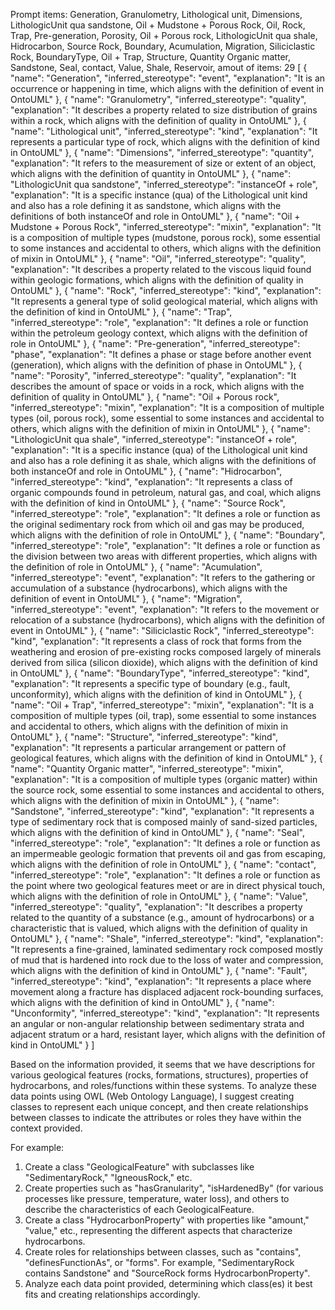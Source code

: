 Prompt items: 
Generation, Granulometry, Lithological unit, Dimensions, LithologicUnit qua sandstone, Oil + Mudstone + Porous Rock, Oil, Rock, Trap, Pre-generation, Porosity, Oil + Porous rock, LithologicUnit qua shale, Hidrocarbon, Source Rock, Boundary, Acumulation, Migration, Siliciclastic Rock, BoundaryType, Oil + Trap, Structure, Quantity Organic matter, Sandstone, Seal, contact, Value, Shale, Reservoir, 
amout of items: 29
 [
    {
        "name": "Generation",
        "inferred_stereotype": "event",
        "explanation": "It is an occurrence or happening in time, which aligns with the definition of event in OntoUML"
    },
    {
        "name": "Granulometry",
        "inferred_stereotype": "quality",
        "explanation": "It describes a property related to size distribution of grains within a rock, which aligns with the definition of quality in OntoUML"
    },
    {
        "name": "Lithological unit",
        "inferred_stereotype": "kind",
        "explanation": "It represents a particular type of rock, which aligns with the definition of kind in OntoUML"
    },
    {
        "name": "Dimensions",
        "inferred_stereotype": "quantity",
        "explanation": "It refers to the measurement of size or extent of an object, which aligns with the definition of quantity in OntoUML"
    },
    {
        "name": "LithologicUnit qua sandstone",
        "inferred_stereotype": "instanceOf + role",
        "explanation": "It is a specific instance (qua) of the Lithological unit kind and also has a role defining it as sandstone, which aligns with the definitions of both instanceOf and role in OntoUML"
    },
    {
        "name": "Oil + Mudstone + Porous Rock",
        "inferred_stereotype": "mixin",
        "explanation": "It is a composition of multiple types (mudstone, porous rock), some essential to some instances and accidental to others, which aligns with the definition of mixin in OntoUML"
    },
    {
        "name": "Oil",
        "inferred_stereotype": "quality",
        "explanation": "It describes a property related to the viscous liquid found within geologic formations, which aligns with the definition of quality in OntoUML"
    },
    {
        "name": "Rock",
        "inferred_stereotype": "kind",
        "explanation": "It represents a general type of solid geological material, which aligns with the definition of kind in OntoUML"
    },
    {
        "name": "Trap",
        "inferred_stereotype": "role",
        "explanation": "It defines a role or function within the petroleum geology context, which aligns with the definition of role in OntoUML"
    },
    {
        "name": "Pre-generation",
        "inferred_stereotype": "phase",
        "explanation": "It defines a phase or stage before another event (generation), which aligns with the definition of phase in OntoUML"
    },
    {
        "name": "Porosity",
        "inferred_stereotype": "quality",
        "explanation": "It describes the amount of space or voids in a rock, which aligns with the definition of quality in OntoUML"
    },
    {
        "name": "Oil + Porous rock",
        "inferred_stereotype": "mixin",
        "explanation": "It is a composition of multiple types (oil, porous rock), some essential to some instances and accidental to others, which aligns with the definition of mixin in OntoUML"
    },
    {
        "name": "LithologicUnit qua shale",
        "inferred_stereotype": "instanceOf + role",
        "explanation": "It is a specific instance (qua) of the Lithological unit kind and also has a role defining it as shale, which aligns with the definitions of both instanceOf and role in OntoUML"
    },
    {
        "name": "Hidrocarbon",
        "inferred_stereotype": "kind",
        "explanation": "It represents a class of organic compounds found in petroleum, natural gas, and coal, which aligns with the definition of kind in OntoUML"
    },
    {
        "name": "Source Rock",
        "inferred_stereotype": "role",
        "explanation": "It defines a role or function as the original sedimentary rock from which oil and gas may be produced, which aligns with the definition of role in OntoUML"
    },
    {
        "name": "Boundary",
        "inferred_stereotype": "role",
        "explanation": "It defines a role or function as the division between two areas with different properties, which aligns with the definition of role in OntoUML"
    },
    {
        "name": "Acumulation",
        "inferred_stereotype": "event",
        "explanation": "It refers to the gathering or accumulation of a substance (hydrocarbons), which aligns with the definition of event in OntoUML"
    },
    {
        "name": "Migration",
        "inferred_stereotype": "event",
        "explanation": "It refers to the movement or relocation of a substance (hydrocarbons), which aligns with the definition of event in OntoUML"
    },
    {
        "name": "Siliciclastic Rock",
        "inferred_stereotype": "kind",
        "explanation": "It represents a class of rock that forms from the weathering and erosion of pre-existing rocks composed largely of minerals derived from silica (silicon dioxide), which aligns with the definition of kind in OntoUML"
    },
    {
        "name": "BoundaryType",
        "inferred_stereotype": "kind",
        "explanation": "It represents a specific type of boundary (e.g., fault, unconformity), which aligns with the definition of kind in OntoUML"
    },
    {
        "name": "Oil + Trap",
        "inferred_stereotype": "mixin",
        "explanation": "It is a composition of multiple types (oil, trap), some essential to some instances and accidental to others, which aligns with the definition of mixin in OntoUML"
    },
    {
        "name": "Structure",
        "inferred_stereotype": "kind",
        "explanation": "It represents a particular arrangement or pattern of geological features, which aligns with the definition of kind in OntoUML"
    },
    {
        "name": "Quantity Organic matter",
        "inferred_stereotype": "mixin",
        "explanation": "It is a composition of multiple types (organic matter) within the source rock, some essential to some instances and accidental to others, which aligns with the definition of mixin in OntoUML"
    },
    {
        "name": "Sandstone",
        "inferred_stereotype": "kind",
        "explanation": "It represents a type of sedimentary rock that is composed mainly of sand-sized particles, which aligns with the definition of kind in OntoUML"
    },
    {
        "name": "Seal",
        "inferred_stereotype": "role",
        "explanation": "It defines a role or function as an impermeable geologic formation that prevents oil and gas from escaping, which aligns with the definition of role in OntoUML"
    },
    {
        "name": "contact",
        "inferred_stereotype": "role",
        "explanation": "It defines a role or function as the point where two geological features meet or are in direct physical touch, which aligns with the definition of role in OntoUML"
    },
    {
        "name": "Value",
        "inferred_stereotype": "quality",
        "explanation": "It describes a property related to the quantity of a substance (e.g., amount of hydrocarbons) or a characteristic that is valued, which aligns with the definition of quality in OntoUML"
    },
    {
        "name": "Shale",
        "inferred_stereotype": "kind",
        "explanation": "It represents a fine-grained, laminated sedimentary rock composed mostly of mud that is hardened into rock due to the loss of water and compression, which aligns with the definition of kind in OntoUML"
    },
    {
        "name": "Fault",
        "inferred_stereotype": "kind",
        "explanation": "It represents a place where movement along a fracture has displaced adjacent rock-bounding surfaces, which aligns with the definition of kind in OntoUML"
    },
    {
        "name": "Unconformity",
        "inferred_stereotype": "kind",
        "explanation": "It represents an angular or non-angular relationship between sedimentary strata and adjacent stratum or a hard, resistant layer, which aligns with the definition of kind in OntoUML"
    }
]

Based on the information provided, it seems that we have descriptions for various geological features (rocks, formations, structures), properties of hydrocarbons, and roles/functions within these systems. To analyze these data points using OWL (Web Ontology Language), I suggest creating classes to represent each unique concept, and then create relationships between classes to indicate the attributes or roles they have within the context provided.

For example:
1. Create a class "GeologicalFeature" with subclasses like "SedimentaryRock," "IgneousRock," etc.
2. Create properties such as "hasGranularity", "isHardenedBy" (for various processes like pressure, temperature, water loss), and others to describe the characteristics of each GeologicalFeature.
3. Create a class "HydrocarbonProperty" with properties like "amount," "value," etc., representing the different aspects that characterize hydrocarbons.
4. Create roles for relationships between classes, such as "contains", "definesFunctionAs", or "forms". For example, "SedimentaryRock contains Sandstone" and "SourceRock forms HydrocarbonProperty".
5. Analyze each data point provided, determining which class(es) it best fits and creating relationships accordingly.
